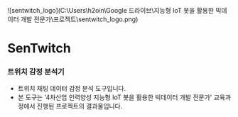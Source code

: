 ![sentwitch_logo](C:\Users\h2oin\Google 드라이브\지능형 IoT 봇을 활용한 빅데이터 개발 전문가\프로젝트\sentwitch_logo.png)



# SenTwitch

### 트위치 감정 분석기

- 트위치 채팅 데이터 감정 분석 도구입니다.
- 본 도구는 '4차산업 인력양성 지능형 IoT 봇을 활용한 빅데이터 개발 전문가' 교육과정에서 진행된 프로젝트의 결과물입니다.